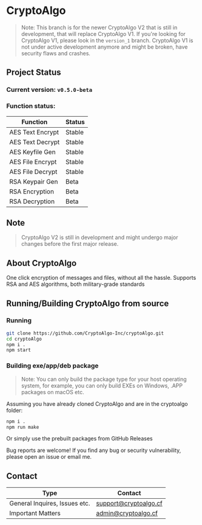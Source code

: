 # CryptoAlgo 

> Note: This branch is for the newer CryptoAlgo V2 that is still 
> in development, that will replace CryptoAlgo V1. If you're 
> looking for CryptoAlgo V1, please look in the `version_1` branch.
> CryptoAlgo V1 is not under active development anymore and might
> be broken, have security flaws and crashes.

## Project Status

### Current version: `v0.5.0-beta`

### Function status:

|     Function     | Status |
|------------------|--------|
| AES Text Encrypt | Stable |
| AES Text Decrypt | Stable |
| AES Keyfile Gen  | Stable |
| AES File Encrypt | Stable |
| AES File Decrypt | Stable |
| RSA Keypair Gen  |  Beta  |
|  RSA Encryption  |  Beta  |
|  RSA Decryption  |  Beta  |

## Note

> CryptoAlgo V2 is still in development and might undergo major changes before the first major release. 

## About CryptoAlgo

One click encryption of messages and files, without all the hassle.
Supports RSA and AES algorithms, both military-grade standards

## Running/Building CryptoAlgo from source

### Running

```bash
git clone https://github.com/CryptoAlgo-Inc/cryptoAlgo.git
cd cryptoAlgo
npm i .
npm start
```

### Building exe/app/deb package

> Note: You can only build the package type for your host operating system,
> for example, you can only build EXEs on Windows, .APP packages on macOS etc.

Assuming you have already cloned CryptoAlgo and are in the cryptoalgo folder:
```bash
npm i .
npm run make
```
Or simply use the prebuilt packages from GitHub Releases

Bug reports are welcome! If you find any bug or security 
vulnerability, please open an issue or email me.

## Contact

|              Type             |        Contact        |
|-------------------------------|-----------------------|
| General Inquires, Issues etc. | support@cryptoalgo.cf |
|       Important Matters       |  admin@cryptoalgo.cf  |
